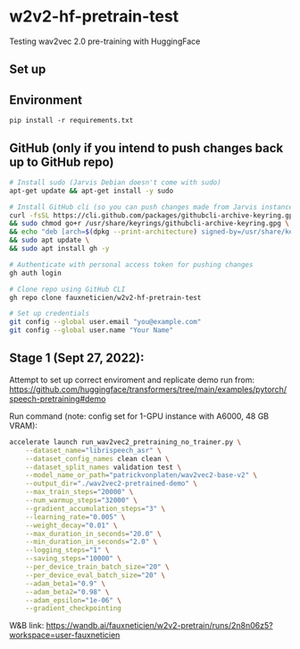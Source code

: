 # w2v2-hf-pretrain-test
Testing wav2vec 2.0 pre-training with HuggingFace

## Set up

## Environment

```
pip install -r requirements.txt
```

## GitHub (only if you intend to push changes back up to GitHub repo)

```bash
# Install sudo (Jarvis Debian doesn't come with sudo)
apt-get update && apt-get install -y sudo

# Install GitHub cli (so you can push changes made from Jarvis instance)
curl -fsSL https://cli.github.com/packages/githubcli-archive-keyring.gpg | sudo dd of=/usr/share/keyrings/githubcli-archive-keyring.gpg \
&& sudo chmod go+r /usr/share/keyrings/githubcli-archive-keyring.gpg \
&& echo "deb [arch=$(dpkg --print-architecture) signed-by=/usr/share/keyrings/githubcli-archive-keyring.gpg] https://cli.github.com/packages stable main" | sudo tee /etc/apt/sources.list.d/github-cli.list > /dev/null \
&& sudo apt update \
&& sudo apt install gh -y

# Authenticate with personal access token for pushing changes
gh auth login

# Clone repo using GitHub CLI
gh repo clone fauxneticien/w2v2-hf-pretrain-test

# Set up credentials
git config --global user.email "you@example.com"
git config --global user.name "Your Name"
```

## Stage 1 (Sept 27, 2022):

Attempt to set up correct enviroment and replicate demo run from:
https://github.com/huggingface/transformers/tree/main/examples/pytorch/speech-pretraining#demo

Run command (note: config set for 1-GPU instance with A6000, 48 GB VRAM):

```bash
accelerate launch run_wav2vec2_pretraining_no_trainer.py \
	--dataset_name="librispeech_asr" \
	--dataset_config_names clean clean \
	--dataset_split_names validation test \
	--model_name_or_path="patrickvonplaten/wav2vec2-base-v2" \
	--output_dir="./wav2vec2-pretrained-demo" \
	--max_train_steps="20000" \
	--num_warmup_steps="32000" \
	--gradient_accumulation_steps="3" \
	--learning_rate="0.005" \
	--weight_decay="0.01" \
	--max_duration_in_seconds="20.0" \
	--min_duration_in_seconds="2.0" \
	--logging_steps="1" \
	--saving_steps="10000" \
	--per_device_train_batch_size="20" \
	--per_device_eval_batch_size="20" \
	--adam_beta1="0.9" \
	--adam_beta2="0.98" \
	--adam_epsilon="1e-06" \
	--gradient_checkpointing
```

W&B link: https://wandb.ai/fauxneticien/w2v2-pretrain/runs/2n8n06z5?workspace=user-fauxneticien
